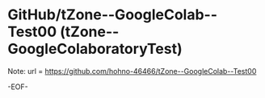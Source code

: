 # GitHub/tZone--GoogleColab--Test00 (tZone--GoogleColaboratoryTest)

Note: 	url = https://github.com/hohno-46466/tZone--GoogleColab--Test00

-EOF-
